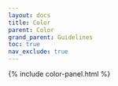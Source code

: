 ```yaml
---
layout: docs
title: Color
parent: Color
grand_parent: Guidelines
toc: true
nav_exclude: true
---
```

{% include color-panel.html %}

